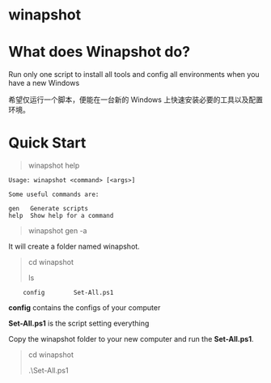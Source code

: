 # winapshot

# What does Winapshot do?
Run only one script to install all tools and config all environments when you have a new Windows

希望仅运行一个脚本，便能在一台新的 Windows 上快速安装必要的工具以及配置环境。

# Quick Start

> winapshot help

```
Usage: winapshot <command> [<args>]

Some useful commands are:

gen   Generate scripts
help  Show help for a command
```

> winapshot gen -a

It will create a folder named winapshot.

> cd winapshot
> 
> ls
```
    config        Set-All.ps1
```

**config** contains the configs of your computer

**Set-All.ps1** is the script setting everything

Copy the winapshot folder to your new computer and run the **Set-All.ps1**.

> cd winapshot
>
> .\Set-All.ps1